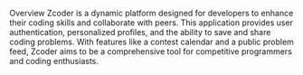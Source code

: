 Overview
Zcoder is a dynamic platform designed for developers to enhance their coding skills and collaborate with peers. This application provides user authentication, personalized profiles, and the ability to save and share coding problems. With features like a contest calendar and a public problem feed, Zcoder aims to be a comprehensive tool for competitive programmers and coding enthusiasts.
